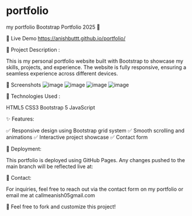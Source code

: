 # portfolio
my portfolio
Bootstrap Portfolio 2025 🚀

🌟 Live Demo https://anishbuttt.github.io/portfolio/


📌 Project Description :

This is my personal portfolio website built with Bootstrap to showcase my skills, projects, and experience. The website is fully responsive, ensuring a seamless experience across different devices.

🎨 Screenshots
![image](https://github.com/user-attachments/assets/6f48a507-e96b-48c6-853f-3832ac9e9e6b)
![image](https://github.com/user-attachments/assets/5913a2f3-aaee-4ff9-8256-16a4dee360c7)
![image](https://github.com/user-attachments/assets/ef9d6b13-6b59-48a9-af63-d9e8c7ddcc8b)
![image](https://github.com/user-attachments/assets/1306b147-a815-4523-a0e5-b7983ca6a867)




🚀 Technologies Used :

HTML5
CSS3
Bootstrap 5
JavaScript



✨ Features:

✅ Responsive design using Bootstrap grid system
✅ Smooth scrolling and animations
✅ Interactive project showcase
✅ Contact form

📌 Deployment:

This portfolio is deployed using GitHub Pages. Any changes pushed to the main branch will be reflected live at:


📧 Contact:

For inquiries, feel free to reach out via the contact form on my portfolio or email me at callmeanish05gmail.com

🚀 Feel free to fork and customize this project!

